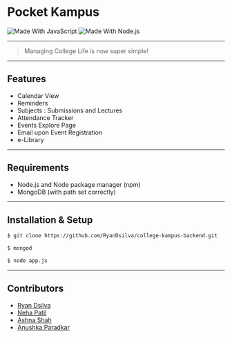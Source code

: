 # Pocket Kampus 

![Made With JavaScript](https://img.shields.io/badge/Made%20With-JavaScript-brightgreen.svg)
![Made With Node.js](https://img.shields.io/badge/Made%20With-Node.js-green.svg)

---

> Managing College Life is now super simple!

---

## Features

- Calendar View
- Reminders
- Subjects : Submissions and Lectures
- Attendance Tracker
- Events Explore Page
- Email upon Event Registration
- e-Library

---

## Requirements

- Node.js and Node package manager (npm)
- MongoDB (with path set correctly)

---

## Installation & Setup

```sh
$ git clone https://github.com/RyanDsilva/college-kampus-backend.git

$ mongod

$ node app.js
```

---

## Contributors

- [Ryan Dsilva](https://github.com/RyanDsilva)
- [Neha Patil](https://github.com/Nehaa-Patil)
- [Ashna Shah](https://github.com/ashna111)
- [Anushka Paradkar](https://github.com/anushkaparadkar)

